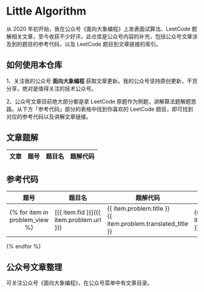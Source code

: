 # Little Algorithm

从 2020 年初开始，我在公众号《面向大象编程》上发表面试算法、LeetCode 题解相关文章，至今收获不少好评。此仓库是公众号内容的补充，包括公众号文章涉及到的题目的参考代码，以及 LeetCode 题目到文章链接的索引。

## 如何使用本仓库

1、关注我的公众号 **面向大象编程** 获取文章更新。我的公众号坚持原创更新，干货分享，绝对是值得关注的技术公众号。

2、公众号文章目前绝大部分都是拿 LeetCode 原题作为例题，讲解算法题解题思路。从下方「参考代码」部分的表格中找到你喜欢的 LeetCode 题目，即可找到对应的参考代码以及讲解文章链接。

## 文章题解

| 文章 | 题号 | 题目名 | 题解代码 |
| --- | :-: | --- | --- |


## 参考代码

| 题号 | 题目名 | 题解代码 | 对应文章 |
| :-: | --- | --- | --- |
{% for item in problem_view %}| [{{ item.fid }}]({{ item.problem.url }}) | {{ item.problem.title }}<br />{{ item.problem.translated_title }} | {{ item.problem.solutions.md_piece() }} | {% if item.article %} {{ item.article.md_piece() }} {% endif %} |
{% endfor %}

## 公众号文章整理

可关注公众号《面向大象编程》，在公众号菜单中有文章目录。